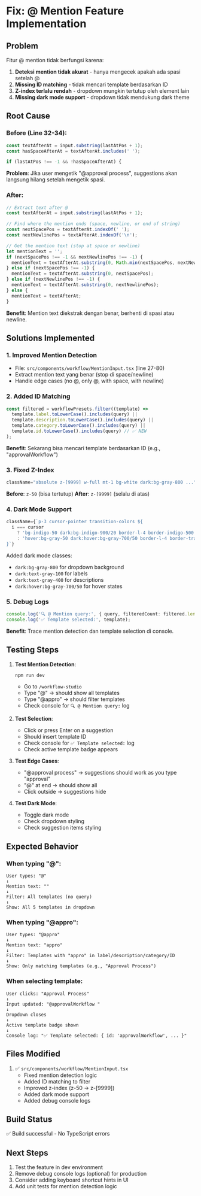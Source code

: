 # Fix: @ Mention Feature Implementation

## Problem
Fitur @ mention tidak berfungsi karena:
1. **Deteksi mention tidak akurat** - hanya mengecek apakah ada spasi setelah @
2. **Missing ID matching** - tidak mencari template berdasarkan ID
3. **Z-index terlalu rendah** - dropdown mungkin tertutup oleh element lain
4. **Missing dark mode support** - dropdown tidak mendukung dark theme

## Root Cause

### Before (Line 32-34):
```typescript
const textAfterAt = input.substring(lastAtPos + 1);
const hasSpaceAfterAt = textAfterAt.includes(' ');

if (lastAtPos !== -1 && !hasSpaceAfterAt) {
```

**Problem**: Jika user mengetik "@approval process", suggestions akan langsung hilang setelah mengetik spasi.

### After:
```typescript
// Extract text after @
const textAfterAt = input.substring(lastAtPos + 1);

// Find where the mention ends (space, newline, or end of string)
const nextSpacePos = textAfterAt.indexOf(' ');
const nextNewlinePos = textAfterAt.indexOf('\n');

// Get the mention text (stop at space or newline)
let mentionText = '';
if (nextSpacePos !== -1 && nextNewlinePos !== -1) {
  mentionText = textAfterAt.substring(0, Math.min(nextSpacePos, nextNewlinePos));
} else if (nextSpacePos !== -1) {
  mentionText = textAfterAt.substring(0, nextSpacePos);
} else if (nextNewlinePos !== -1) {
  mentionText = textAfterAt.substring(0, nextNewlinePos);
} else {
  mentionText = textAfterAt;
}
```

**Benefit**: Mention text diekstrak dengan benar, berhenti di spasi atau newline.

## Solutions Implemented

### 1. **Improved Mention Detection**
- File: `src/components/workflow/MentionInput.tsx` (line 27-80)
- Extract mention text yang benar (stop di space/newline)
- Handle edge cases (no @, only @, with space, with newline)

### 2. **Added ID Matching**
```typescript
const filtered = workflowPresets.filter((template) =>
  template.label.toLowerCase().includes(query) ||
  template.description.toLowerCase().includes(query) ||
  template.category.toLowerCase().includes(query) ||
  template.id.toLowerCase().includes(query) // ✅ NEW
);
```

**Benefit**: Sekarang bisa mencari template berdasarkan ID (e.g., "approvalWorkflow")

### 3. **Fixed Z-Index**
```typescript
className="absolute z-[9999] w-full mt-1 bg-white dark:bg-gray-800 ..."
```

**Before**: `z-50` (bisa tertutup)
**After**: `z-[9999]` (selalu di atas)

### 4. **Dark Mode Support**
```typescript
className={`p-3 cursor-pointer transition-colors ${
  i === cursor
    ? 'bg-indigo-50 dark:bg-indigo-900/20 border-l-4 border-indigo-500'
    : 'hover:bg-gray-50 dark:hover:bg-gray-700/50 border-l-4 border-transparent'
}`}
```

Added dark mode classes:
- `dark:bg-gray-800` for dropdown background
- `dark:text-gray-100` for labels
- `dark:text-gray-400` for descriptions
- `dark:hover:bg-gray-700/50` for hover states

### 5. **Debug Logs**
```typescript
console.log('🔍 @ Mention query:', { query, filteredCount: filtered.length });
console.log('✅ Template selected:', template);
```

**Benefit**: Trace mention detection dan template selection di console.

## Testing Steps

1. **Test Mention Detection**:
   ```bash
   npm run dev
   ```
   - Go to `/workflow-studio`
   - Type "@" → should show all templates
   - Type "@appro" → should filter templates
   - Check console for `🔍 @ Mention query:` log

2. **Test Selection**:
   - Click or press Enter on a suggestion
   - Should insert template ID
   - Check console for `✅ Template selected:` log
   - Check active template badge appears

3. **Test Edge Cases**:
   - "@approval process" → suggestions should work as you type "approval"
   - "@" at end → should show all
   - Click outside → suggestions hide

4. **Test Dark Mode**:
   - Toggle dark mode
   - Check dropdown styling
   - Check suggestion items styling

## Expected Behavior

### When typing "@":
```
User types: "@"
↓
Mention text: ""
↓
Filter: All templates (no query)
↓
Show: All 5 templates in dropdown
```

### When typing "@appro":
```
User types: "@appro"
↓
Mention text: "appro"
↓
Filter: Templates with "appro" in label/description/category/ID
↓
Show: Only matching templates (e.g., "Approval Process")
```

### When selecting template:
```
User clicks: "Approval Process"
↓
Input updated: "@approvalWorkflow "
↓
Dropdown closes
↓
Active template badge shown
↓
Console log: "✅ Template selected: { id: 'approvalWorkflow', ... }"
```

## Files Modified

1. ✅ `src/components/workflow/MentionInput.tsx`
   - Fixed mention detection logic
   - Added ID matching to filter
   - Improved z-index (z-50 → z-[9999])
   - Added dark mode support
   - Added debug console logs

## Build Status

✅ Build successful - No TypeScript errors

## Next Steps

1. Test the feature in dev environment
2. Remove debug console logs (optional) for production
3. Consider adding keyboard shortcut hints in UI
4. Add unit tests for mention detection logic

